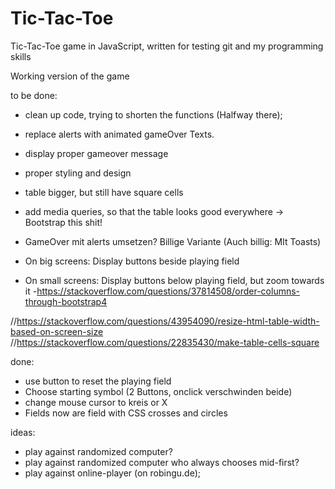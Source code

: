 # Tic-Tac-Toe
Tic-Tac-Toe game in JavaScript, written for testing git and my programming skills

Working version of the game

to be done:

- clean up code, trying to shorten the functions (Halfway there);
- replace alerts with animated gameOver Texts.
- display proper gameover message
- proper styling and design
- table bigger, but still have square cells
- add media queries, so that the table looks good everywhere
-> Bootstrap this shit!

- GameOver mit alerts umsetzen? Billige Variante (Auch billig: MIt Toasts)
- On big screens: Display buttons beside playing field
- On small screens: Display buttons below playing field, but zoom towards it
-https://stackoverflow.com/questions/37814508/order-columns-through-bootstrap4

//https://stackoverflow.com/questions/43954090/resize-html-table-width-based-on-screen-size
//https://stackoverflow.com/questions/22835430/make-table-cells-square


done:
- use button to reset the playing field
- Choose starting symbol (2 Buttons, onclick verschwinden beide)
- change mouse cursor to kreis or X
- Fields now are field with CSS crosses and circles

ideas:
- play against randomized computer?
- play against randomized computer who always chooses mid-first?
- play against online-player (on robingu.de);